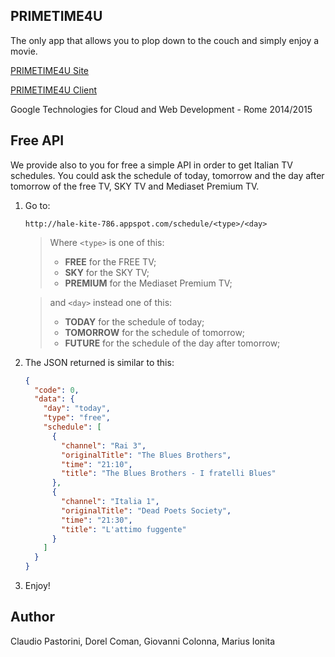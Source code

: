 ## PRIMETIME4U

The only app that allows you to plop down to the couch and simply enjoy a movie.

[PRIMETIME4U Site](http://hale-kite-786.appspot.com/)

[PRIMETIME4U Client](https://github.com/PRIMETIME4U/PRIMETIME4U-client)

Google Technologies for Cloud and Web Development - Rome 2014/2015

## Free API
We provide also to you for free a simple API in order to get Italian TV schedules. You could ask the schedule of today, tomorrow and the day after tomorrow of the free TV, SKY TV and Mediaset Premium TV.

1. Go to:

   ```
   http://hale-kite-786.appspot.com/schedule/<type>/<day>
   ```
   >Where ```<type>``` is one of this:
   >   * **FREE** for the FREE TV;
   >   * **SKY** for the SKY TV;
   >   * **PREMIUM** for the Mediaset Premium TV;
   
   >and ```<day>``` instead one of this:
   >   * **TODAY** for the schedule of today;
   >   * **TOMORROW** for the schedule of tomorrow;
   >   * **FUTURE** for the schedule of the day after tomorrow;
      
2. The JSON returned is similar to this:

   ```json
   {
     "code": 0, 
     "data": {
       "day": "today", 
       "type": "free",
       "schedule": [
         {
           "channel": "Rai 3", 
           "originalTitle": "The Blues Brothers", 
           "time": "21:10", 
           "title": "The Blues Brothers - I fratelli Blues"
         },
         {
           "channel": "Italia 1", 
           "originalTitle": "Dead Poets Society", 
           "time": "21:30", 
           "title": "L'attimo fuggente"
         }
       ]
     }
   }   
   ```
   
3. Enjoy!

## Author
Claudio Pastorini, Dorel Coman, Giovanni Colonna, Marius Ionita